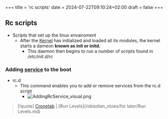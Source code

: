 +++
title = 'rc scripts'
date = 2024-07-22T09:10:24+02:00
draft = false
+++

## Rc scripts 
- Scripts that set up the linux envairoment 
	- After the [Kernel](/obisdian_ntoes/notes_obsidian/Linux/Kernel/Kernel.md) has initialized and loaded all its modules, the kernel starts a dameon  **known as init or initd.** 
		- This daemon then begins to run a number of scripts found in */etc/init.d/rc*
### Adding [service](/obisdian_ntoes/notes_obsidian/Linux/service.md) to the boot 
- rc.d 
	- This command enables you to add or remove services from the rc.d script
		- ![AddingRcService_visual.png](/AddingRcService_visual.png)

>[!quote] [Cronetab](/obisdian_ntoes/scriptss/Cronetab.md) | [Run Levels](/obisdian_ntoes/for later/Run Levels.md)